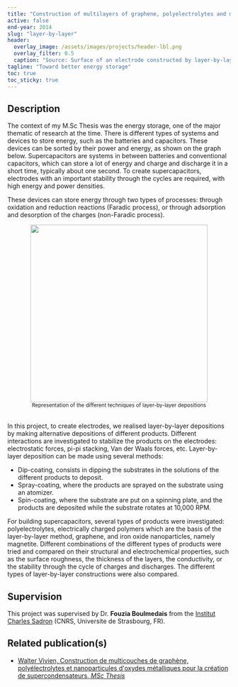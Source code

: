 ```yaml
---
title: "Construction of multilayers of graphene, polyelectrolytes and metal oxide nanoparticles to create supercapacitors"
active: false
end-year: 2014
slug: "layer-by-layer"
header:
  overlay_image: /assets/images/projects/header-lbl.png
  overlay_filter: 0.5
  caption: "Source: Surface of an electrode constructed by layer-by-layer"
tagline: "Toward better energy storage"
toc: true
toc_sticky: true
---
```


## Description

The context of my M.Sc Thesis was the energy storage, one of the major thematic of research at the time. There is different types of systems and devices to store energy, such as the batteries and capacitors. These devices can be sorted by their power and energy, as shown on the graph below. Supercapacitors are systems in between batteries and conventional capacitors, which can store a lot of energy and charge and discharge it in a short time, typically about one second. To create supercapacitors, electrodes with an important stability through the cycles are required, with high energy and power densities.

These devices can store energy through two types of processes: through oxidation and reduction reactions (Faradic process), or through adsorption and desorption of the charges (non-Faradic process).

<center><img src="{{ site.baseurl }}/assets/images/projects/image-lbl.jpg" width='400' height='400'/></center>
<center><sub>Representation of the different techniques of layer-by-layer depositions</sub></center>
<br>

In this project, to create electrodes, we realised layer-by-layer depositions by making alternative depositions of different products. Different interactions are investigated to stabilize the products on the electrodes: electrostatic forces, pi-pi stacking, Van der Waals forces, etc. Layer-by-layer deposition can be made using several methods:

* Dip-coating, consists in dipping the substrates in the solutions of the different products to deposit.
* Spray-coating, where the products are sprayed on the substrate using an atomizer.
* Spin-coating, where the substrate are put on a spinning plate, and the products are deposited while the substrate rotates at 10,000 RPM.

For building supercapacitors, several types of products were investigated: polyelectrolytes, electrically charged polymers which are the basis of the layer-by-layer method, graphene, and iron oxide nanoparticles, namely magnetite. Different combinations of the different types of products were tried and compared on their structural and electrochemical properties, such as the surface roughness, the thickness of the layers, the conductivity, or the stability through the cycle of charges and discharges. The different types of layer-by-layer constructions were also compared.

## Supervision

This project was supervised by Dr. **Fouzia Boulmedais** from the [Institut Charles Sadron](https://www.ics-cnrs.unistra.fr) (CNRS, Universite de Strasbourg, FR).

## Related publication(s)

* [Walter Vivien, Construction de multicouches de graphène, polyélectrolytes et nanoparticules d'oxydes métalliques pour la création de supercondensateurs, *MSc Thesis*](/publications/msc-thesis-lbl/)
